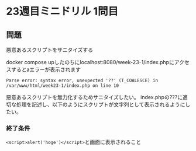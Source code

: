 # 23週目ミニドリル 1問目

## 問題

悪意あるスクリプトをサニタイズする

docker compose upしたのちにlocalhost:8080/week-23-1/index.phpにアクセスするとaエラーが表示されます

```
Parse error: syntax error, unexpected '??' (T_COALESCE) in /var/www/html/week23-1/index.php on line 10
```

悪意あるスクリプトを無力化するためサニタイズしたい。
index.phpの???に適切な処理を記述し、以下のようにスクリプトが文字列として表示されるようにしたい。
### 終了条件
`<script>alert('hoge')</script>`と画面に表示されること


